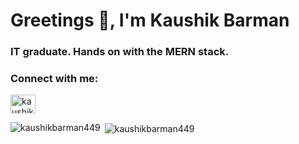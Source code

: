 <h1 align="left">Greetings 👋, I'm Kaushik Barman</h1>
<h3 align="left">IT graduate. Hands on with the MERN stack.</h3>

<h3 align="left">Connect with me:</h3>
<p align="left">
<a href="https://linkedin.com/in/kaushik-barman-3a884223b" target="blank"><img align="center" src="https://raw.githubusercontent.com/rahuldkjain/github-profile-readme-generator/master/src/images/icons/Social/linked-in-alt.svg" alt="kaushik-barman-3a884223b" height="30" width="40" /></a>
</p>

<p><img align="left" src="https://github-readme-stats.vercel.app/api/top-langs?username=kaushikbarman449&show_icons=true&locale=en&layout=compact" alt="kaushikbarman449" /></p>

<p>&nbsp;<img align="center" src="https://github-readme-stats.vercel.app/api?username=kaushikbarman449&show_icons=true&locale=en" alt="kaushikbarman449" /></p>
